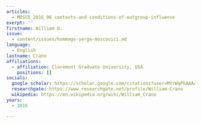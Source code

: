 ```yaml
---
articles:
  - MOSCO_2016_06_contexts-and-conditions-of-outgroup-influence
exerpt: ''
firstname: William D.
issue:
  - content/issues/hommage-serge-moscovici.md
language:
  - English
lastname: Crano
affiliations:
  - affiliation: Claremont Graduate University, USA
    positions: []
socials:
  google_scholar: https://scholar.google.com/citations?user=MYrWqPkAAAAJ&hl=en
  researchgate: https://www.researchgate.net/profile/William-Crano
  wikipedia: https://en.wikipedia.org/wiki/William_Crano
years:
  - 2016

---
```

